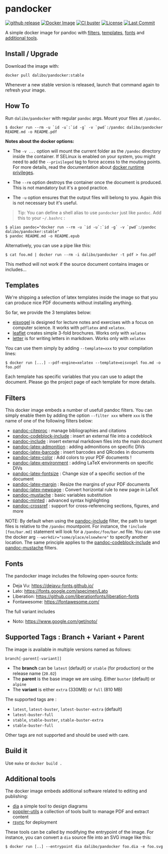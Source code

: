 # pandocker

[![github
release](https://img.shields.io/github/release/dalibo/pandocker.svg?label=current+release)](https://github.com/dalibo/pandocker/releases)
[![Docker Image](https://images.microbadger.com/badges/image/dalibo/pandocker.svg)](https://hub.docker.com/r/dalibo/pandocker)
[![CI buster](https://github.com/dalibo/pandocker/actions/workflows/buster.yml/badge.svg?branch=latest)](https://github.com/dalibo/pandocker/actions/workflows/buster.yml)
[![License](https://img.shields.io/github/license/dalibo/pandocker.svg)](https://github.com/dalibo/pandocker/blob/master/LICENSE)
[![Last Commit](https://img.shields.io/github/last-commit/dalibo/pandocker.svg)](https://github.com/dalibo/pandocker/branches)

A simple docker image for pandoc with [filters], [templates], [fonts] and [additional tools].

[filters]: #filters
[templates]: #templates
[fonts]: #fonts
[additional tools]: #additional_tools

## Install / Upgrade

Download the image with:

```console
docker pull dalibo/pandocker:stable
```

Whenever a new stable version is released, launch that command again to refresh your image.

## How To

Run `dalibo/pandocker`  with regular `pandoc` args. Mount your files at `/pandoc`.

```console
$ docker run --rm -u `id -u`:`id -g` -v `pwd`:/pandoc dalibo/pandocker README.md -o README.pdf
```

**Notes about the docker options:**

* The `-v ...` option will mount the current folder as the `/pandoc` directory
  inside the container. If SELinux is enabled on your system, you might need to
  add the `--privileged` tag to force access to the mouting points. For more
  details, read the documentation about [docker runtime privileges].

[docker runtime privileges]: https://docs.docker.com/engine/reference/run/#runtime-privilege-and-linux-capabilities


* The `--rm` option destroys the container once the document is produced.
  This is not mandatory but it's a good practice.

* The `-u` option ensures that the output files will belong to you.
  Again this is not necessary but it's useful.

> Tip: You can define a shell alias to use `pandocker` just like `pandoc`.
> Add this to your `~/.bashrc` :

```console
$ alias pandoc="docker run --rm -u `id -u`:`id -g` -v `pwd`:/pandoc dalibo/pandocker:stable"
$ pandoc README.md -o README.epub
```

Alternatively, you can use a pipe like this:

```console
$ cat foo.md | docker run --rm -i dalibo/pandocker -t pdf > foo.pdf
```

This method will not work if the source document contains images or includes...

## Templates

We're shipping a selection of latex templates inside the image so that you
can produce nice PDF documents without installing anything.

So far, we provide the 3 templates below:

* [eisvogel] is designed for lecture notes and exercises with a focus on computer
  science. It works with `pdflatex` and `xelatex`.
* [leaflet] creates simple 3-fold brochures. Works only with `xelatex`
* [letter] is for writing letters in markdown. Works only with `xelatex`

You can use them simply by adding `--template=xxx` to your compilation
lines:

``` console
$ docker run [...] --pdf-engine=xelatex --template=eisvogel foo.md -o foo.pdf
```

Each template has specific variables that you can use to adapt the document.
Please go the project page of each template for more details.

[eisvogel]: https://github.com/Wandmalfarbe/pandoc-latex-template
[leaflet]: https://gitlab.com/daamien/pandoc-leaflet-template
[letter]: https://github.com/aaronwolen/pandoc-letter

## Filters

This docker image embeds a number of usefull pandoc filters. You can simply enable them
by adding the option `--filter xxx` where `xxx` is the name of one of the following
filters below:

* [pandoc-citeproc] : manage bibliographies and citations
* [pandoc-codeblock-include] : insert an external file into a codeblock
* [pandoc-include] : insert external markdown files into the main document
* [pandoc-latex-admonition] : adding admonitions on specific DIVs
* [pandoc-latex-barcode] : insert barcodes and QRcodes in documents
* [pandoc-latex-color] : Add colors to your PDF documents !
* [pandoc-latex-environment] : adding LaTeX environments on specific DIVs
* [pandoc-latex-fontsize] : Change size of a specific section of the document
* [pandoc-latex-margin] : Resize the margins of your PDF documents
* [pandoc-latex-newpage] : Convert horizontal rule to new page in LaTeX
* [pandoc-mustache] : basic variables substitution
* [pandoc-minted] : advanced syntax highlighting
* [pandoc-crossref] : support for cross-referencing sections, figures, and more

NOTE: By default when using the [pandoc-include] filter, the path to target
files is relative to the `/pandoc` mountpoint. For instance,
the `!include [foo/bar.md]` statement will look for a `/pandoc/foo/bar.md` file.
You can use the docker arg `--workdir="some/place/elsewhere"` to specify
another location. The same principle applies to the [pandoc-codeblock-include]
and [pandoc-mustache] filters.

[pandoc-citeproc]: https://pandoc.org/demo/example19/Extension-citations.html
[pandoc-codeblock-include]: https://github.com/chdemko/pandoc-codeblock-include
[pandoc-include]: https://github.com/DCsunset/pandoc-include
[pandoc-latex-admonition]: https://github.com/chdemko/pandoc-latex-admonition
[pandoc-latex-barcode]: https://github.com/daamien/pandoc-latex-barcode
[pandoc-latex-color]: https://github.com/chdemko/pandoc-latex-color
[pandoc-latex-environment]: https://github.com/chdemko/pandoc-latex-environment
[pandoc-latex-fontsize]: https://github.com/chdemko/pandoc-latex-fonsize
[pandoc-latex-margin]: https://github.com/chdemko/pandoc-latex-margin
[pandoc-latex-newpage]: https://github.com/chdemko/pandoc-latex-newpage
[pandoc-mustache]: https://github.com/michaelstepner/pandoc-mustache
[pandoc-minted]: https://github.com/nick-ulle/pandoc-minted
[pandoc-crossref]: https://github.com/lierdakil/pandoc-crossref

## Fonts

The pandocker image includes the following open-source fonts:

* Deja Vu: https://dejavu-fonts.github.io/
* Lato: https://fonts.google.com/specimen/Lato
* Liberation: https://github.com/liberationfonts/liberation-fonts
* Fontawesome: https://fontawesome.com/

The full variant includes

* Noto: https://www.google.com/get/noto/

## Supported Tags : Branch + Variant + Parent

The image is available in multiple versions named as follows:

`branch[-parent[-variant]]`

* The __branch__ can be `latest` (default) or `stable` (for production)
  or the release name (`20.02`)
* The __parent__ is the base image we are using. Either `buster` (default)
  or `alpine`
* The __variant__ is either `extra` (330MB) or `full` (810 MB)

The supported tags are :

* `latest`, `latest-buster`, `latest-buster-extra` (default)
* `latest-buster-full`
* `stable`, `stable-buster`, `stable-buster-extra`
* `stable-buster-full`

Other tags are not supported and should be used with care.


## Build it

Use `make` or `docker build .`


## Additional tools

The docker image embeds additional software related to editing and publishing:

* [dia] a simple tool to design diagrams
* [poppler-utils] a collection of tools built to manage PDF and extract content
* [rsync] for deployment

[dia]: http://dia-installer.de/
[poppler-utils]: https://en.wikipedia.org/wiki/Poppler_(software)#poppler-utils
[rsync]: https://rsync.samba.org/documentation.html

These tools can be called by modifying the entrypoint of the image. For instance,
you can convert a `dia` source file into an SVG image like this:

``` console
$ docker run [..] --entrypoint dia dalibo/pandocker foo.dia -e foo.svg
```


